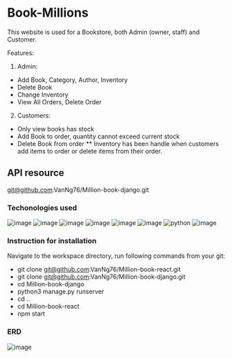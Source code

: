 # Book-Millions
This website is used for a Bookstore, both Admin (owner, staff) and Customer.

Features:
1. Admin:
  - Add Book, Category, Author, Inventory
  - Delete Book
  - Change Inventory
  - View All Orders, Delete Order
2. Customers:
  - Only view books has stock
  - Add Book to order, quantity cannot exceed current stock
  - Delete Book from order
** Inventory has been handle when customers add items to order or delete items from their order.

## API resource
git@github.com:VanNg76/Million-book-django.git

### Techonologies used
![image](https://user-images.githubusercontent.com/96600790/161573536-e7cebf42-3b6b-475b-b353-7900522dbd3a.png)
![image](https://user-images.githubusercontent.com/96600790/161573615-bb407e86-7ab7-4ba6-bd21-212cfdc541d8.png)
![image](https://user-images.githubusercontent.com/96600790/161573637-7ba60e06-7503-4400-940d-bb310a86f3aa.png)
![image](https://user-images.githubusercontent.com/96600790/161573659-4c4a0ff7-93c7-4523-9b25-94a43c3dc3ec.png)
![image](https://user-images.githubusercontent.com/96600790/161573676-f5bb6a64-efbf-4d07-b06d-6349cd0f27ed.png)
![image](https://user-images.githubusercontent.com/96600790/161573692-89e33042-06c0-4abb-abbc-e41c1606301b.png)
<img src="https://encrypted-tbn0.gstatic.com/images?q=tbn:ANd9GcRAwOlygeOk-SBcrZgIZungVhhqlQdQSsqbNA&usqp=CAU" alt="python" />
![image](https://user-images.githubusercontent.com/96600790/161573724-64b0bd82-0149-45a8-9908-4c9f73beecf2.png)

### Instruction for installation
Navigate to the workspace directory, run following commands from your git:
- git clone git@github.com:VanNg76/Million-book-react.git
- git clone git@github.com:VanNg76/Million-book-django.git
- cd Million-book-django
- python3 manage.py runserver
- cd ..
- cd Million-book-react
- npm start

### ERD
![image](https://user-images.githubusercontent.com/96600790/161571655-6b4849b7-578b-48e2-ba35-bc55149e98f4.png)

